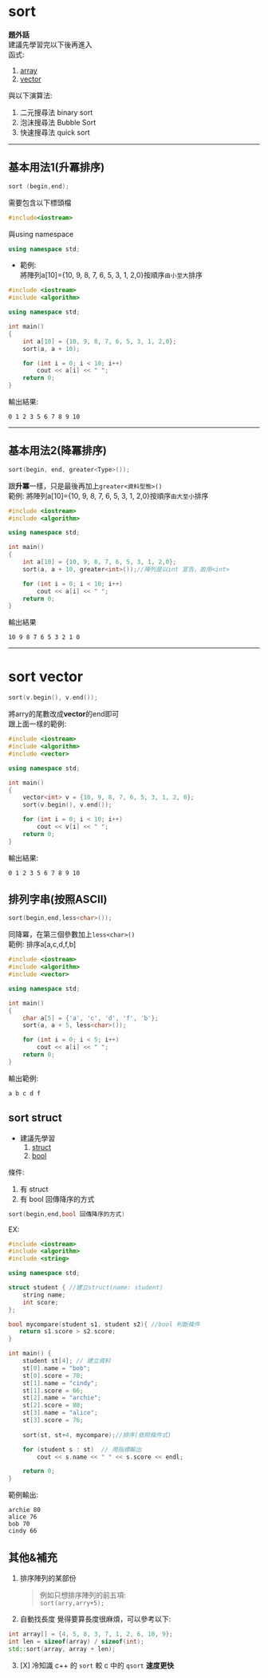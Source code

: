 # sort
**題外話**  
建議先學習完以下後再進入  
函式:  
1. [array](https://github.com/archie0732/c-library/blob/main/array/array.md)
2. [vector](https://github.com/archie0732/c-library/blob/main/array/vector/README.md)

與以下演算法:
1. 二元搜尋法 binary sort
2. 泡沫搜尋法 Bubble Sort
3. 快速搜尋法 quick sort

***
## 基本用法1(升冪排序)
```cpp
sort (begin,end);
```
需要包含以下標頭檔
```cpp
#include<iostream>
```
與using namespace 
```cpp
using namespace std;
```
* 範例:  
將陣列a[10]={10, 9, 8, 7, 6, 5, 3, 1, 2,0}按順序`由小至大`排序
```cpp
#include <iostream>
#include <algorithm>

using namespace std;

int main()
{
    int a[10] = {10, 9, 8, 7, 6, 5, 3, 1, 2,0};
    sort(a, a + 10);

    for (int i = 0; i < 10; i++)
        cout << a[i] << " ";
    return 0;
}
```
輸出結果:
```
0 1 2 3 5 6 7 8 9 10
```
***
## 基本用法2(降冪排序)
```cpp
sort(begin, end, greater<Type>());
```
跟**升冪**一樣，只是最後再加上```greater<資料型態>()```  
範例:
將陣列a[10]={10, 9, 8, 7, 6, 5, 3, 1, 2,0}按順序`由大至小`排序  
```cpp
#include <iostream>
#include <algorithm>

using namespace std;

int main()
{
    int a[10] = {10, 9, 8, 7, 6, 5, 3, 1, 2,0};
    sort(a, a + 10, greater<int>());//陣列是以int 宣告，故用<int>

    for (int i = 0; i < 10; i++)
        cout << a[i] << " ";
    return 0;
}
```
輸出結果
```
10 9 8 7 6 5 3 2 1 0
```

***

# sort vector
```cpp
sort(v.begin(), v.end());
```
將arry的尾數改成**vector**的end即可  
跟上面一樣的範例:
```cpp
#include <iostream>
#include <algorithm>
#include <vector>

using namespace std;

int main()
{
    vector<int> v = {10, 9, 8, 7, 6, 5, 3, 1, 2, 0};
    sort(v.begin(), v.end());

    for (int i = 0; i < 10; i++)
        cout << v[i] << " ";
    return 0;
}
```
輸出結果:
```
0 1 2 3 5 6 7 8 9 10
```
## 排列字串(按照ASCII)
```cpp
sort(begin,end,less<char>());
```
同降冪，在第三個參數加上```less<char>()```  
範例:
排序a[a,c,d,f,b]  
```cpp
#include <iostream>
#include <algorithm>
#include <vector>

using namespace std;

int main()
{
    char a[5] = {'a', 'c', 'd', 'f', 'b'};
    sort(a, a + 5, less<char>());

    for (int i = 0; i < 5; i++)
        cout << a[i] << " ";
    return 0;
}
```
輸出範例:
```
a b c d f
```

## sort struct
* 建議先學習
  1. [struct]()
  2. [bool](https://www.delftstack.com/zh-tw/howto/cpp/boolean-function-cpp/) 

條件:
1. 有 struct
2. 有 bool  回傳降序的方式

```cpp
sort(begin,end,bool 回傳降序的方式)
```

EX: 

```cpp
#include <iostream>
#include <algorithm>
#include <string>

using namespace std;

struct student { //建立struct(name: student)
    string name;
    int score;	
};

bool mycompare(student s1, student s2){ //bool 判斷條件
   return s1.score > s2.score;
}

int main() {
    student st[4]; // 建立資料
    st[0].name = "bob";
    st[0].score = 70;
    st[1].name = "cindy";
    st[1].score = 66;
    st[2].name = "archie";
    st[2].score = 80;
    st[3].name = "alice";
    st[3].score = 76;
    
    sort(st, st+4, mycompare);//排序(依照條件式)

    for (student s : st)  // 用指標輸出
        cout << s.name << " " << s.score << endl;

    return 0;
}
```
範例輸出:
```
archie 80
alice 76
bob 70
cindy 66
```
## 其他&補充
1. 排序陣列的某部份
   >例如只想排序陣列的前五項:  
   >```sort(arry,arry+5);```

2. 自動找長度
   覺得要算長度很麻煩，可以參考以下:
```cpp
int array[] = {4, 5, 8, 3, 7, 1, 2, 6, 10, 9};
int len = sizeof(array) / sizeof(int);
std::sort(array, array + len);
```
3. [X] 冷知識 c++ 的 `sort` 較 c 中的 `qsort` **速度更快**
